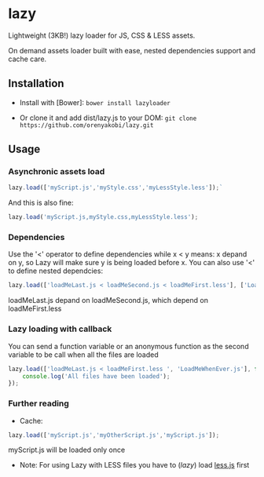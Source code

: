 lazy
====

Lightweight (3KB!) lazy loader for JS, CSS &amp; LESS assets.

On demand assets loader built with ease, nested dependencies support and cache care.

Installation
----

* Install with [Bower]: `bower install lazyloader`

* Or clone it and add dist/lazy.js to your DOM: `git clone https://github.com/orenyakobi/lazy.git`

Usage
----
### Asynchronic assets load
```javascript
lazy.load(['myScript.js','myStyle.css','myLessStyle.less']);`
```

And this is also fine:

```javascript
lazy.load('myScript.js,myStyle.css,myLessStyle.less');
```

### Dependencies
Use the '<' operator to define dependencies while x < y means: x depand on y, so Lazy will make sure y is being loaded before x. You can also use '<' to define nested dependcies:

```javascript
lazy.load(['loadMeLast.js < loadMeSecond.js < loadMeFirst.less'], ['LoadMeWhenEver.js', 'LoadMeWhenEverAsWell.js']);
```

loadMeLast.js depand on loadMeSecond.js, which depend on loadMeFirst.less

### Lazy loading with callback
You can send a function variable or an anonymous function as the second variable to be call when all the files are loaded

```javascript
lazy.load(['loadMeLast.js < loadMeFirst.less ', 'LoadMeWhenEver.js'], function(){
    console.log('All files have been loaded');
});
```

### Further reading
* Cache:
```javascript
lazy.load(['myScript.js','myOtherScript.js','myScript.js']);
```
myScript.js will be loaded only once

* Note: For using Lazy with LESS files you have to (*lazy*) load [less.js](https://github.com/less/less.js) first


